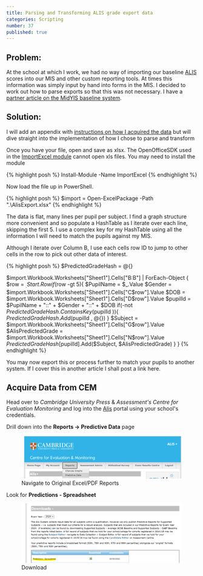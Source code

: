 ```yaml
---
title: Parsing and Transforming ALIS grade export data
categories: Scripting
number: 37
published: true
---
```

## Problem:
At the school at which I work, we had no way of importing our baseline [ALIS](https://www.cem.org/ALIS) scores into our MIS and other custom reporting tools.  At times this information was simply input by hand into forms in the MIS.  I decided to work out how to parse exports so that this was not necessary.  I have a [partner article on the MidYIS baseline system](/scripting/parsing-midyis-grade-exports).

## Solution:
I will add an appendix with [instructions on how I acquired the data](#data-acquisition) but will dive straight into the implementation of how I chose to parse and transform 

Once you have your file, open and save as xlsx.  The OpenOfficeSDK used in the [ImportExcel module](https://www.powershellgallery.com/packages/ImportExcel) cannot open xls files.  You may need to install the module

{% highlight posh %}
Install-Module -Name ImportExcel 
{% endhighlight %}

Now load the file up in PowerShell.

{% highlight posh %}
$import = Open-ExcelPackage -Path ".\AlisExport.xlsx"
{% endhighlight %}

The data is flat, many lines per pupil per subject.  I find a graph structure more convenient and so populate a HashTable as I iterate over each line, skipping the first 5.  I use a complex key for my HashTable using all the information I will need to match the pupils against my MIS.

Although I iterate over Column B, I use each cells row ID to jump to other cells in the row to pick out other data of interest.

{% highlight posh %}
$PredictedGradeHash = @{}

$import.Workbook.Worksheets["Sheet1"].Cells["B:B"] | 
    ForEach-Object {
        $row = $_.Start.Row
        if($row -gt 5){
            $PupilName = $_.Value
            $Gender = $import.Workbook.Worksheets["Sheet1"].Cells["C$row"].Value
            $DOB = $import.Workbook.Worksheets["Sheet1"].Cells["D$row"].Value
            $pupilId = $PupilName + "::" + $Gender + "::" + $DOB
            if(-not $PredictedGradeHash.ContainsKey($pupilId )){
                $PredictedGradeHash.Add($pupilId , @{})
            }
            $Subject = $import.Workbook.Worksheets["Sheet1"].Cells["G$row"].Value
            $AlisPredictedGrade = $import.Workbook.Worksheets["Sheet1"].Cells["N$row"].Value
            $PredictedGradeHash[$pupilId].Add($Subject, $AlisPredictedGrade)
        }
    }
{% endhighlight %}

You may now export this or process further to match your pupils to another system.  If I cover this in another article I shall post a link here.

<h2 id="data-acquisition">Acquire Data from CEM</h2>

Head over to _Cambridge University Press_ & _Assessment's Centre for Evaluation Monitoring_ and log into the [Alis](https://css.cemcentre.org/ALIS/Site/LoginTemplate.aspx) portal using your school's credentials.

Drill down into the __Reports -> Predictive Data__ page
<figure>
	<img src="/assets/images/37/data-and-reports.png" alt="Navigate to Original Excel/PDF Reports"/>
	<figcaption>
	Navigate to Original Excel/PDF Reports
	</figcaption>
</figure>

Look for __Predictions - Spreadsheet__

<figure>
	<img src="/assets/images/37/download.png" alt="Download"/>
	<figcaption>
	Download
	</figcaption>
</figure>
